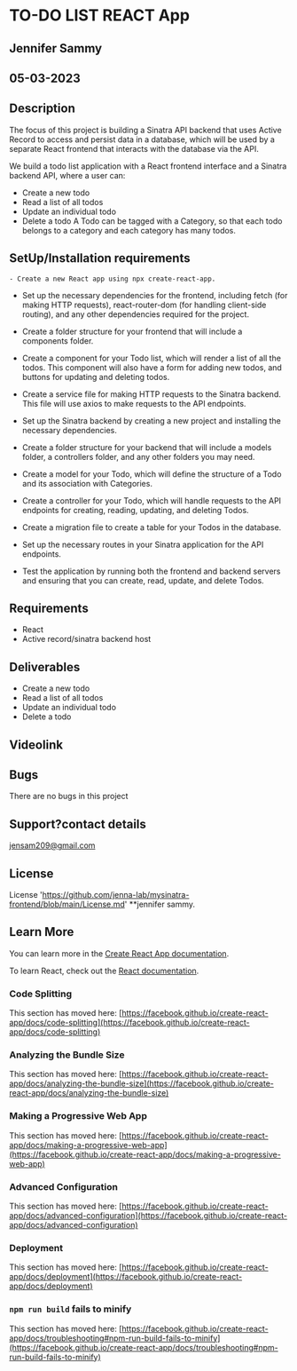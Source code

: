 # TO-DO LIST REACT App

## Jennifer Sammy

## 05-03-2023

## Description

The focus of this project is building a Sinatra API backend that uses Active Record to access and persist data in a database, which will be used by a separate React frontend that interacts with the database via the API.

We build a todo list application with a React frontend interface and a Sinatra backend API, where a user can:

- Create a new todo
- Read a list of all todos
- Update an individual todo
- Delete a todo
  A Todo can be tagged with a Category, so that each todo belongs to a category and each category has many todos.

## SetUp/Installation requirements

    - Create a new React app using npx create-react-app.

- Set up the necessary dependencies for the frontend, including fetch (for making HTTP requests), react-router-dom (for handling client-side routing), and any other dependencies required for the project.

- Create a folder structure for your frontend that will include a components folder.

- Create a component for your Todo list, which will render a list of all the todos. This component will also have a form for adding new todos, and buttons for updating and deleting todos.

- Create a service file for making HTTP requests to the Sinatra backend. This file will use axios to make requests to the API endpoints.

- Set up the Sinatra backend by creating a new project and installing the necessary dependencies.

- Create a folder structure for your backend that will include a models folder, a controllers folder, and any other folders you may need.

- Create a model for your Todo, which will define the structure of a Todo and its association with Categories.

- Create a controller for your Todo, which will handle requests to the API endpoints for creating, reading, updating, and deleting Todos.

- Create a migration file to create a table for your Todos in the database.

- Set up the necessary routes in your Sinatra application for the API endpoints.

- Test the application by running both the frontend and backend servers and ensuring that you can create, read, update, and delete Todos.

## Requirements

- React
- Active record/sinatra backend host

## Deliverables

- Create a new todo
- Read a list of all todos
- Update an individual todo
- Delete a todo

## Videolink

## Bugs

There are no bugs in this project

## Support?contact details

jensam209@gmail.com

## License

License 'https://github.com/jenna-lab/mysinatra-frontend/blob/main/License.md' \*\*jennifer sammy.

## Learn More

You can learn more in the [Create React App documentation](https://facebook.github.io/create-react-app/docs/getting-started).

To learn React, check out the [React documentation](https://reactjs.org/).

### Code Splitting

This section has moved here: [https://facebook.github.io/create-react-app/docs/code-splitting](https://facebook.github.io/create-react-app/docs/code-splitting)

### Analyzing the Bundle Size

This section has moved here: [https://facebook.github.io/create-react-app/docs/analyzing-the-bundle-size](https://facebook.github.io/create-react-app/docs/analyzing-the-bundle-size)

### Making a Progressive Web App

This section has moved here: [https://facebook.github.io/create-react-app/docs/making-a-progressive-web-app](https://facebook.github.io/create-react-app/docs/making-a-progressive-web-app)

### Advanced Configuration

This section has moved here: [https://facebook.github.io/create-react-app/docs/advanced-configuration](https://facebook.github.io/create-react-app/docs/advanced-configuration)

### Deployment

This section has moved here: [https://facebook.github.io/create-react-app/docs/deployment](https://facebook.github.io/create-react-app/docs/deployment)

### `npm run build` fails to minify

This section has moved here: [https://facebook.github.io/create-react-app/docs/troubleshooting#npm-run-build-fails-to-minify](https://facebook.github.io/create-react-app/docs/troubleshooting#npm-run-build-fails-to-minify)
